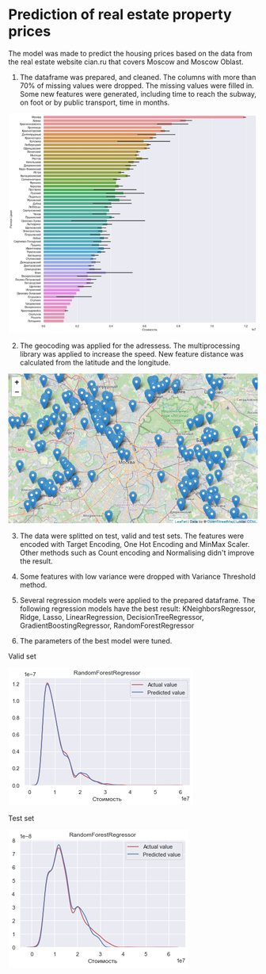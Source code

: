 # Prediction of real estate property prices

The model was made to predict the housing prices based on the data from the real estate website cian.ru that covers Moscow and Moscow Oblast.

1. The dataframe was prepared, and cleaned. The columns with more than 70% of missing values were dropped. 
The missing values were filled in. Some new features were generated, including time to reach the subway, on foot or
by public transport, time in months. 

![alt text](https://raw.githubusercontent.com/aleksanp/cian_prices/main/pictures/Region%20copy.png)

2. The geocoding was applied for the adressess. The multiprocessing library was applied to increase the speed. New feature distance was calculated from the latitude and the longitude.

![alt text](https://github.com/aleksanp/cian_prices/blob/main/data/pictures/map_2.png?raw=true)

3. The data were splitted on test, valid and test sets. The features were encoded with Target Encoding, 
One Hot Encoding and MinMax Scaler. Other methods such as Count encoding and Normalising didn't improve the result.

4. Some features with low variance were dropped with Variance Threshold method.

5. Several regression models were applied to the prepared dataframe. The following regression models have 
the best result: KNeighborsRegressor, Ridge, Lasso, LinearRegression, DecisionTreeRegressor, 
GradientBoostingRegressor, RandomForestRegressor 

6. The parameters of the best model were tuned.

Valid set

![alt VALID](https://raw.githubusercontent.com/aleksanp/cian_prices/main/pictures/Random%20Forest%20Regressor%20valid.png)

Test set 

![alt TEST](https://raw.githubusercontent.com/aleksanp/cian_prices/main/pictures/Random%20Forest%20Regressor%20test.png)



